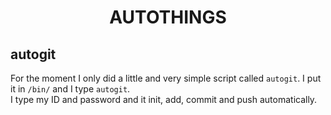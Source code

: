# <center>AUTOTHINGS</center>

## autogit
For the moment I only did a little and very simple script called `autogit`. I put it in `/bin/` and I type `autogit`.<br>I type my ID and password and it init, add, commit and push automatically.
